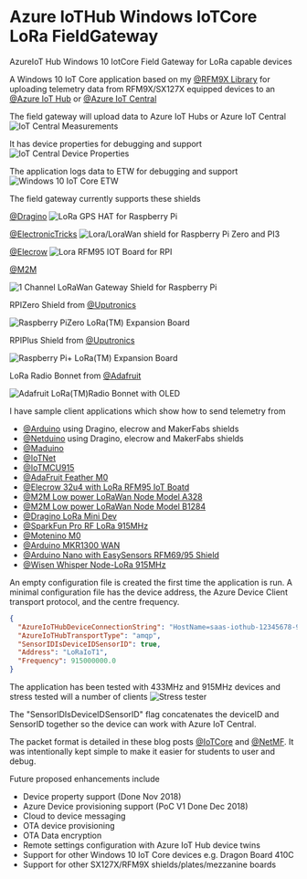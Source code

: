 # Azure IoTHub Windows IoTCore LoRa FieldGateway 
AzureIoT Hub Windows 10 IotCore Field Gateway for LoRa capable devices

A Windows 10 IoT Core application based on my [@RFM9X Library](https://github.com/KiwiBryn/RFM9XLoRa-NetMF) for uploading telemetry data from RFM9X/SX127X equipped devices to an [@Azure IoT Hub](https://azure.microsoft.com/en-us/services/iot-hub/) or [@Azure IoT Central](https://azure.microsoft.com/en-us/services/iot-central/)

The field gateway will upload data to Azure IoT Hubs or Azure IoT Central
![IoT Central Measurements](AzureIoTLoRaGatewayMeasurments.PNG)

It has device properties for debugging and support
![IoT Central Device Properties](AzureIoTLoRaGatewayProperties.PNG)

The application logs data to ETW for debugging and support
![Windows 10 IoT Core ETW](AzureIoTLoRaGatewayETW.PNG)

The field gateway currently supports these shields

[@Dragino](http://www.dragino.com/products/lora/item/106-lora-gps-hat.html)
![LoRa GPS HAT for Raspberry Pi](DraginoRPILoRaGPSShield.jpg)

[@ElectronicTricks](https://www.tindie.com/products/electronictrik/loralorawan-shield-for-raspberry-pi-zero-and-pi3)
![Lora/LoraWan shield for Raspberry Pi Zero and PI3](ElectronicTricksLoraShield.jpg)

[@Elecrow](https://www.elecrow.com/lora-rfm95-iot-board-for-rpi.html)
![Lora RFM95 IOT Board for RPI](ElecrowLoRaShield.jpg)

[@M2M](https://www.tindie.com/products/m2m/1-channel-lorawan-gateway-shield-for-raspberry-pi)

![1 Channel LoRaWan Gateway Shield for Raspberry Pi](M2MLoRaShield.jpg)

RPIZero Shield from [@Uputronics](https://store.uputronics.com/index.php?route=product/product&path=61&product_id=91)

![Raspberry PiZero LoRa(TM) Expansion Board](UputronicsRPIZeroShield.jpg)

RPIPlus Shield from [@Uputronics](https://store.uputronics.com/index.php?route=product/product&path=61&product_id=68)

![Raspberry Pi+ LoRa(TM) Expansion Board](UputronicsRPIPlusShield.jpg)

LoRa Radio Bonnet from [@Adafruit](https://www.adafruit.com/product/4074) 

![Adafruit LoRa(TM)Radio Bonnet with OLED](AdaFruitLoRaBonnet.jpg)

I have sample client applications which show how to send telemetry from
* [@Arduino](https://blog.devmobile.co.nz/2018/09/05/arduino-payload-addressing-client/) using Dragino, elecrow and MakerFabs shields
* [@Netduino](https://blog.devmobile.co.nz/2018/09/17/netduino-lora-radio-433-868-915-mhz-payload-addressing-client/) using Dragino, elecrow and MakerFabs shields
* [@Maduino](https://blog.devmobile.co.nz/2018/09/15/maduino-lora-radio-868mhz/)
* [@IoTNet](https://blog.devmobile.co.nz/2018/09/20/iot-net-lora-radio-915-mhz-payload-addressing-client/)
* [@IoTMCU915](https://blog.devmobile.co.nz/2018/09/18/lora-radio-node-v1-0-868-915mhz-payload-addressing-client/)
* [@AdaFruit Feather M0](https://blog.devmobile.co.nz/2018/09/23/adafruit-feather-m0-rfm95-lora-radio-payload-addressing-client/)
* [@Elecrow 32u4 with LoRa RFM95 IoT Boatd](https://blog.devmobile.co.nz/2018/09/19/32u4-with-lora-rfm95-iot-board-payload-addressing-client/)
* [@M2M Low power LoRaWan Node Model A328](https://blog.devmobile.co.nz/2018/09/14/low-power-lorawan-node-model-a328-payload-addressing-client/)
* [@M2M Low power LoRaWan Node Model B1284](https://blog.devmobile.co.nz/2018/09/16/low-power-lorawan-node-model-b1248-payload-addressing-client/)
* [@Dragino LoRa Mini Dev](https://blog.devmobile.co.nz/2018/09/13/dragino-loraminidev-payload-addressing-client/)
* [@SparkFun Pro RF LoRa 915MHz](https://blog.devmobile.co.nz/2018/12/11/sparkfun-pro-rf-lora-915mhz-payload-addressing-client/)
* [@Motenino M0](https://blog.devmobile.co.nz/2018/11/30/moteino-m0-payload-addressing-client/)
* [@Arduino MKR1300 WAN](https://blog.devmobile.co.nz/2018/11/26/arduino-mkr1300-wan-payload-addressing-client/)
* [@Arduino Nano with EasySensors RFM69/95 Shield](https://blog.devmobile.co.nz/2018/11/24/easy-sensors-lora-wireless-field-gateway-arduino-nano-client/)
* [@Wisen Whisper Node-LoRa 915MHz](https://blog.devmobile.co.nz/2018/09/24/wisen-whisper-node-lora-915-mhz-payload-addressing-client/)

An empty configuration file is created the first time the application is run. A minimal configuration file has the device address, the Azure Device Client transport protocol, and the centre frequency.

```Json
{
  "AzureIoTHubDeviceConnectionString": "HostName=saas-iothub-12345678-9012-3456-7890-123456789012.azure-devices.net;DeviceId=b1234567890d;SharedAccessKey=qwertyuiopasdfghjklzxcvbnm1234567890qwertyu=",
  "AzureIoTHubTransportType": "amqp",
  "SensorIDIsDeviceIDSensorID": true,
  "Address": "LoRaIoT1",
  "Frequency": 915000000.0
}
```

The application has been tested with 433MHz and 915MHz devices and stress tested will a number of clients
![Stress tester](LoRaStress.jpg)

The "SensorIDIsDeviceIDSensorID" flag concatenates the deviceID and SensorID together so the device can work with Azure IoT Central.

The packet format is detailed in these blog posts [@IoTCore](https://blog.devmobile.co.nz/2018/09/03/rfm9x-iotcore-payload-addressing/) and [@NetMF](https://blog.devmobile.co.nz/2018/09/04/rfm9x-netmf-payload-addressing/). It was intentionally kept simple to make it easier for students to user and debug.

Future proposed enhancements include
  * Device property support (Done Nov 2018)
  * Azure Device provisioning support (PoC V1 Done Dec 2018)
  * Cloud to device messaging
  * OTA device provisioning
  * OTA Data encryption
  * Remote settings configuration with Azure IoT Hub device twins
  * Support for other Windows 10 IoT Core devices e.g. Dragon Board 410C
  * Support for other SX127X/RFM9X shields/plates/mezzanine boards
